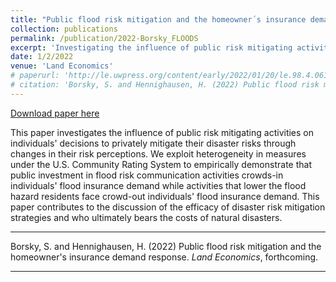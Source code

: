 ```yaml
---
title: "Public flood risk mitigation and the homeowner´s insurance demand response"
collection: publications
permalink: /publication/2022-Borsky_FLOODS
excerpt: 'Investigating the influence of public risk mitigating activities on individuals´ decisions to privately mitigate their disaster risks through changes in their risk perceptions.'
date: 1/2/2022
venue: 'Land Economics'
# paperurl: 'http://le.uwpress.org/content/early/2022/01/20/le.98.4.061720-0088R2.refs'
# citation: 'Borsky, S. and Hennighausen, H. (2022) Public flood risk mitigation and the homeowner´s insurance demand response. Land Economics, forthcoming.'
---
```


<a href='http://le.uwpress.org/content/early/2022/01/20/le.98.4.061720-0088R2.refs'>Download paper here</a>

This paper investigates the influence of public risk mitigating activities on individuals' decisions to privately mitigate their disaster risks through changes in their risk perceptions. We exploit heterogeneity in measures under the U.S. Community Rating System to empirically demonstrate that  public investment in flood risk communication activities crowds-in  individuals' flood insurance demand while activities that lower  the flood hazard residents face crowd-out individuals' flood insurance demand. This paper contributes to the discussion of the efficacy of disaster risk mitigation strategies and who ultimately bears the costs of natural disasters.

---

Borsky, S. and Hennighausen, H. (2022) Public flood risk mitigation and the homeowner's insurance demand response. *Land Economics*, forthcoming.

---

